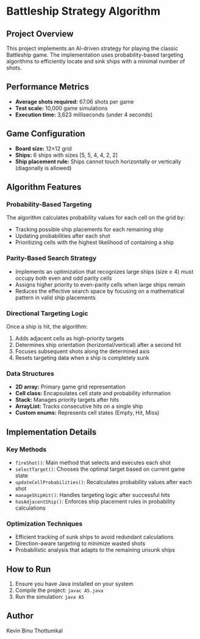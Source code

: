 # Battleship Strategy Algorithm

## Project Overview
This project implements an AI-driven strategy for playing the classic Battleship game. The implementation uses probability-based targeting algorithms to efficiently locate and sink ships with a minimal number of shots.

## Performance Metrics
- **Average shots required:** 67.06 shots per game
- **Test scale:** 10,000 game simulations
- **Execution time:** 3,623 milliseconds (under 4 seconds)

## Game Configuration
- **Board size:** 12×12 grid
- **Ships:** 6 ships with sizes [5, 5, 4, 4, 2, 2]
- **Ship placement rule:** Ships cannot touch horizontally or vertically (diagonally is allowed)

## Algorithm Features

### Probability-Based Targeting
The algorithm calculates probability values for each cell on the grid by:
- Tracking possible ship placements for each remaining ship
- Updating probabilities after each shot
- Prioritizing cells with the highest likelihood of containing a ship

### Parity-Based Search Strategy
- Implements an optimization that recognizes large ships (size ≥ 4) must occupy both even and odd parity cells
- Assigns higher priority to even-parity cells when large ships remain
- Reduces the effective search space by focusing on a mathematical pattern in valid ship placements

### Directional Targeting Logic
Once a ship is hit, the algorithm:
1. Adds adjacent cells as high-priority targets
2. Determines ship orientation (horizontal/vertical) after a second hit
3. Focuses subsequent shots along the determined axis
4. Resets targeting data when a ship is completely sunk

### Data Structures
- **2D array:** Primary game grid representation
- **Cell class:** Encapsulates cell state and probability information
- **Stack:** Manages priority targets after hits
- **ArrayList:** Tracks consecutive hits on a single ship
- **Custom enums:** Represents cell states (Empty, Hit, Miss)

## Implementation Details

### Key Methods
- `fireShot()`: Main method that selects and executes each shot
- `selectTarget()`: Chooses the optimal target based on current game state
- `updateCellProbabilities()`: Recalculates probability values after each shot
- `manageShipHit()`: Handles targeting logic after successful hits
- `hasAdjacentShip()`: Enforces ship placement rules in probability calculations

### Optimization Techniques
- Efficient tracking of sunk ships to avoid redundant calculations
- Direction-aware targeting to minimize wasted shots
- Probabilistic analysis that adapts to the remaining unsunk ships

## How to Run
1. Ensure you have Java installed on your system
2. Compile the project: `javac A5.java`
3. Run the simulation: `java A5`

## Author
Kevin Binu Thottumkal
